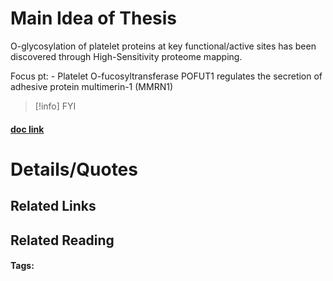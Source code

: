 # Main Idea of Thesis

O-glycosylation of platelet proteins at key functional/active sites has been discovered through High-Sensitivity proteome mapping.

Focus pt: - Platelet O-fucosyltransferase POFUT1 regulates the secretion of adhesive protein multimerin-1 (MMRN1)

> [!info] FYI
> 

#### [doc link](Ultra-sensitive%20platelet%20proteome%20maps%20the%20O-glycosylation%20landscape.pdf)

# Details/Quotes


## Related Links

## Related Reading



#### Tags: